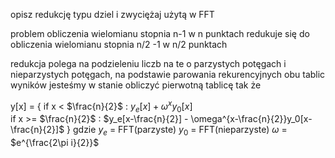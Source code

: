 opisz redukcję typu dziel i zwyciężaj użytą w FFT

problem obliczenia wielomianu stopnia n-1 w n punktach redukuje się do obliczenia wielomianu stopnia n/2 -1 w n/2 punktach



redukcja polega na podzieleniu liczb na te o parzystych potęgach i nieparzystych potęgach, na podstawie parowania rekurencyjnych obu tablic wyników jesteśmy w stanie obliczyć pierwotną tablicę
tak że

y\[x] = {
	if x \< $\frac{n}{2}$  : $y_e[x]+ \omega^xy_0[x]$  
	if x  >= $\frac{n}{2}$ : $y_e[x-\frac{n}{2}] - \omega^{x-\frac{n}{2}}y_0[x-\frac{n}{2}]$
}
gdzie
$y_e$ = FFT(parzyste)
$y_0$ = FFT(nieparzyste)
$\omega$ = $e^{\frac{2\pi i}{2}}$   